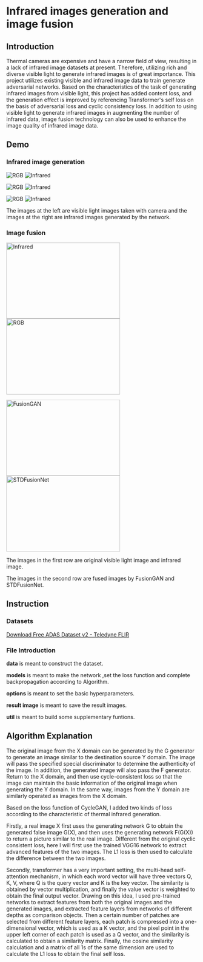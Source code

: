 # Infrared images generation and image fusion

## Introduction
Thermal cameras are expensive and have a narrow field of view, resulting in a lack of infrared image datasets at present. Therefore, utilizing rich and diverse visible light to generate infrared images is of great importance. This project utilizes existing visible and infrared image data to train generate adversarial networks. Based on the characteristics of the task of generating infrared images from visible light, this project has added content loss, and the generation effect is improved by referencing Transformer's self loss on the basis of adversarial loss and cyclic consistency loss. In addition to using visible light to generate infrared images in augmenting the number of infrared data, image fusion technology can also be used to enhance the image quality of infrared image data.

## Demo
### Infrared image generation 
![RGB](result_images/RGB1.png) ![Infrared](result_images/IR1.png)

![RGB](result_images/RGB2.png) ![Infrared](result_images/IR2.png)

![RGB](result_images/RGB3.png) ![Infrared](result_images/IR3.png)

The images at the left are visible light images taken with camera and the images at the right are infrared images generated by the network.
### Image fusion

<img src="result_images/RGB_BEF.jpg" alt="Infrared" width="300" height="200"/> <img src="result_images/IR_BEFORE.jpg" alt="RGB" width="300" height="200"/> 

<img src="result_images/FusionGAN.png" alt="FusionGAN" width="300" height="200"/> <img src="result_images/STDFusionNet.png" alt="STDFusionNet" width="300" height="200"/> 

The images in the first row are original visible light image and infrared image.

The images in the second row are fused images by FusionGAN and STDFusionNet.

## Instruction

### Datasets
[Download Free ADAS Dataset v2 - Teledyne FLIR](https://adas-dataset-v2.flirconservator.com/#downloadguide)
### File Introduction
**data** is meant to construct the dataset.

**models** is meant to make the network ,set the loss function and complete backpropagation according to Algorithm.

**options** is meant to set the basic hyperparameters.

**result image** is meant to save the result images.

**util** is meant to build some supplementary funtions.


## Algorithm Explanation
The original image from the X domain can be generated by the G generator to generate an image similar to the destination source Y domain. The image will pass the specified special discriminator to determine the authenticity of the image. In addition, the generated image will also pass the F generator. Return to the X domain, and then use cycle-consistent loss so that the image can maintain the basic information of the original image when generating the Y domain. In the same way, images from the Y domain are similarly operated as images from the X domain.

Based on the loss function of CycleGAN, I added two kinds of loss according to the characteristic of thermal infrared generation. 

Firstly, a real image X first uses the generating network G to obtain the generated false image G(X), and then uses the generating network F(G(X)) to return a picture similar to the real image. Different from the original cyclic consistent loss, here I will first use the trained VGG16 network to extract advanced features of the two images. The L1 loss is then used to calculate the difference between the two images.

Secondly, transformer has a very important setting, the multi-head self-attention mechanism, in which each word vector will have three vectors Q, K, V, where Q is the query vector and K is the key vector. The similarity is obtained by vector multiplication, and finally the value vector is weighted to obtain the final output vector.
Drawing on this idea, I used pre-trained networks to extract features from both the original images and the generated images, and extracted feature layers from networks of different depths as comparison objects. Then a certain number of patches are selected from different feature layers, each patch is compressed into a one-dimensional vector, which is used as a K vector, and the pixel point in the upper left corner of each patch is used as a Q vector, and the similarity is calculated to obtain a similarity matrix. Finally, the cosine similarity calculation and a matrix of all 1s of the same dimension are used to calculate the L1 loss to obtain the final self loss.
